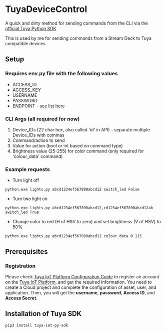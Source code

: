 # TuyaDeviceControl
A quick and dirty method for sending commands from the CLI via the [official Tuya Python SDK](https://github.com/tuya/tuya-iot-python-sdk)

This is used by me for sending commands from a Stream Deck to Tuya compatible devices

## Setup
### Requires env.py file with the following values
- ACCESS_ID
- ACCESS_KEY
- USERNAME
- PASSWORD
- ENDPOINT - [see list here](https://developer.tuya.com/en/docs/iot/api-request?id=Ka4a8uuo1j4t4#title-1-Endpoints)

### CLI Args (all required for now)
1. Device_IDs (22 char hex, also called 'id' in API) - separate multiple Device_IDs with commas
2. Command/action to send
3. Value for action (bool or int based on command type)
4. Brightness value (25-255) for color command (only required for 'colour_data' command)


### Example requests
- Turn light off

`python.exe lights.py abcd1234ef567890abcd12 switch_led False`

- Turn two light on

`python.exe lights.py abcd1234ef567890abcd12,cd1234ef567890abcd12ab switch_led True`

- Change color to red (H of HSV to zero) and set brightness (V of HSV) to 50%

`python.exe lights.py abcd1234ef567890abcd12 colour_data 0 115`



## Prerequisites

### Registration

Please check [Tuya IoT Platform Configuration Guide](https://developer.tuya.com/en/docs/iot/Platform_Configuration_smarthome?id=Kamcgamwoevrx) to register an account on the [Tuya IoT Platform](https://iot.tuya.com?_source=github), and get the required information. You need to create a Cloud project and complete the configuration of asset, user, and application. Then, you will get the **username**, **password**, **Access ID**, and **Access Secret**.

## Installation of Tuya SDK

`pip3 install tuya-iot-py-sdk`
